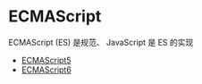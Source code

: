 # ECMAScript

ECMAScript (ES) 是规范、 JavaScript 是 ES 的实现

- [ECMAScript5](ECMAScript5.md)
- [ECMAScript6](ECMAScript6.md)
